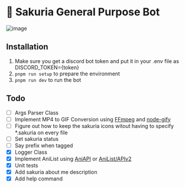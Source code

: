 # 🌸 Sakuria General Purpose Bot

![image](https://user-images.githubusercontent.com/34042825/127648920-e2917b37-945b-49cd-b032-fb2b62b40ced.png)

## Installation

1. Make sure you get a discord bot token and put it in your .env file as DISCORD_TOKEN={token}
2. `pnpm run setup` to prepare the environment
3. `pnpm run dev` to run the bot

## Todo

- [ ] Args Parser Class
- [ ] Implement MP4 to GIF Conversion using [FFmpeg](https://ffmpeg.org/) and [node-gify](https://github.com/tj/node-gify)
- [ ] Figure out how to keep the sakuria icons witout having to specify \*.sakuria on every file
- [ ] Set sakuria status
- [ ] Say prefix when tagged
- [x] Logger Class
- [x] Implement AniList using [AniAPI](https://github.com/AniAPI-Team/AniAPI) or [AniList/APIv2](https://github.com/AniList/ApiV2-GraphQL-Docs)
- [x] Unit tests
- [x] Add sakuria about me description
- [x] Add help command
